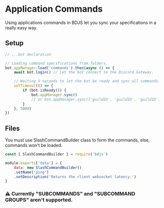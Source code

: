# Application Commands
Using applications commands in BDJS let you sync your specifications in a really easy way.

## Setup
```js
// ...bot declaration

// Loading command specifications from folders.
bot.appManager.load('commands').then(async () => {
    await bot.login() // Let the bot connect to the Discord Gateway.

    // Waiting 5 seconds to let the bot be ready and sync all commands.
    setTimeout(() => {
        if (bot.isReady()) {
            bot.appManager.sync()
            // or bot.appManager.sync(['guildID', 'guildID', 'guildID'])
        }
    }, 5000)
})
```

## Files
You must use SlashCommandBuilder class to form the commands, else, commands won't be loaded.
```js
const { SlashCommandBuilder } = require('bdjs')

module.exports['data'] = {
    data: new SlashCommandBuilder()
    .setName('ping')
    .setDescription('Returns the client websocket latency.')
}
```

### ⚠️ Currently "SUBCOMMANDS" and "SUBCOMMAND GROUPS" aren't supported.